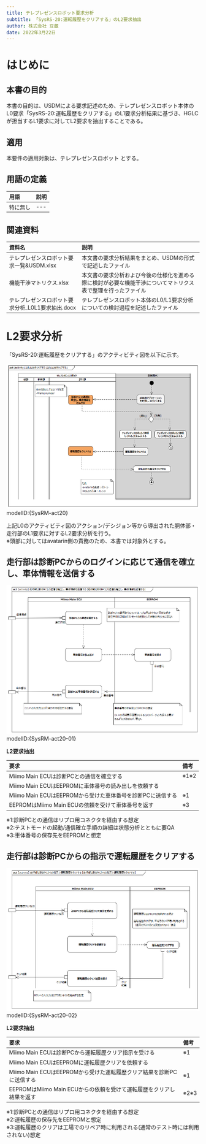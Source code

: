 ```yaml
---
title: テレプレゼンスロボット要求分析
subtitle: 「SysRS-20:運転履歴をクリアする」のL2要求抽出
author: 株式会社 豆蔵
date: 2022年3月22日
---
```

<!-- ↑表紙ページのための情報 -->

<div style="page-break-before:always"></div>

# はじめに

## 本書の目的

本書の目的は、USDMによる要求記述のため、テレプレゼンスロボット本体のL0要求「SysRS-20:運転履歴をクリアする」のL1要求分析結果に基づき、HGLCが担当するL1要求に対してL2要求を抽出することである。

## 適用

本要件の適用対象は、テレプレゼンスロボット とする。

## 用語の定義

|用語|説明|
|:---|:---|
|特に無し|---|

## 関連資料

|資料名|説明|
|:---|:---|
|テレプレゼンスロボット要求一覧&USDM.xlsx|本文書の要求分析結果をまとめ、USDMの形式で記述したファイル|
|機能干渉マトリクス.xlsx|本文書の要求分析および今後の仕様化を進める際に検討が必要な機能干渉についてマトリクス表で整理を行ったファイル|
|テレプレゼンスロボット要求分析_L0L1要求抽出.docx|テレプレゼンスロボット本体のL0/L1要求分析についての検討過程を記述したファイル|


<div style="page-break-before:always"></div>

# L2要求分析

「SysRS-20:運転履歴をクリアする」のアクティビティ図を以下に示す。



![](.images/activity/clear_drive_history.png)  
modelID:{SysRM-act20}

上記L0のアクティビティ図のアクション/デシジョン等から導出された胴体部・走行部のL1要求に対するL2要求分析を行う。  
※頭部に対してはavatarin側の責務のため、本書では対象外とする。

<div style="page-break-before:always"></div>

## 走行部は診断PCからのログインに応じて通信を確立し、車体情報を送信する

![](.images/activity/clear_drive_history/act01.png)  
modelID:{SysRM-act20-01}

**L2要求抽出**

|要求|備考|
|:---|:---|
|Miimo Main ECUは診断PCとの通信を確立する|※1※2|
|Miimo Main ECUはEEPROMに車体番号の読み出しを依頼する||
|Miimo Main ECUはEEPROMから受けた車体番号を診断PCに送信する|※1|
|EEPROMはMiimo Main ECUの依頼を受けて車体番号を返す|※3|
※1:診断PCとの通信はリプロ用コネクタを経由する想定  
※2:テストモードの起動/通信確立手順の詳細は状態分析とともに要QA  
※3:車体番号の保存先をEEPROMと想定  

<div style="page-break-before:always"></div>

## 走行部は診断PCからの指示で運転履歴をクリアする

![](.images/activity/clear_drive_history/act02.png)  
modelID:{SysRM-act20-02}

**L2要求抽出**

|要求|備考|
|:---|:---|
|Miimo Main ECUは診断PCから運転履歴クリア指示を受ける|※1|
|Miimo Main ECUはEEPROMに運転履歴クリアを依頼する||
|Miimo Main ECUはEEPROMから受けた運転履歴クリア結果を診断PCに送信する|※1|
|EEPROMはMiimo Main ECUからの依頼を受けて運転履歴をクリアし結果を返す|※2※3|
※1:診断PCとの通信はリプロ用コネクタを経由する想定  
※2:運転履歴の保存先をEEPROMと想定  
※3:運転履歴のクリアは工場でのリペア時に利用される(通常のテスト時には利用されない)想定  